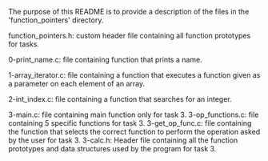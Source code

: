 The purpose of this README is to provide a description of the files in the 'function_pointers' directory.

function_pointers.h: custom header file containing all function prototypes for tasks.

0-print_name.c: file containing function that prints a name.

1-array_iterator.c: file containing a function that executes a function given as a parameter on each element of an array.

2-int_index.c: file containing a function that searches for an integer.

3-main.c: file containing main function only for task 3.
3-op_functions.c: file containing 5 specific functions for task 3.
3-get_op_func.c: file containing the function that selects the correct function to perform the operation asked by the user for task 3.
3-calc.h: Header file containing all the function prototypes and data structures used by the program for task 3.